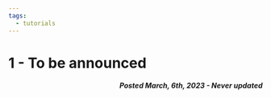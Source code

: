 ```yaml
---
tags:
  - tutorials
---
```

# 1 - To be announced
<h5 align="right"><i>Posted March, 6th, 2023 - Never updated</i></h5>